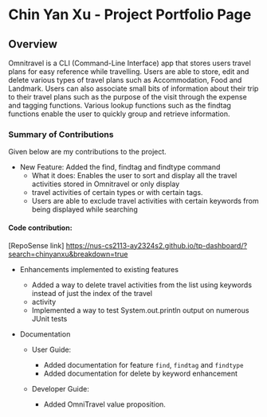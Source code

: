 # Chin Yan Xu - Project Portfolio Page

## Overview
Omnitravel is a CLI (Command-Line Interface) app that stores users travel plans for easy reference while travelling.
Users are able to store, edit and delete various types of travel plans such as Accommodation, Food and Landmark. 
Users can also associate small bits of information about their trip to their travel plans such as the purpose of the 
visit through the expense and tagging functions. Various lookup functions such as the findtag functions enable the user 
to quickly group and retrieve information.

### Summary of Contributions
Given below are my contributions to the project.

* New Feature: Added the find, findtag and findtype command
  * What it does: Enables the user to sort and display all the travel activities stored in Omnitravel or only display 
  * travel activities of certain types or with certain tags.
  * Users are able to exclude travel activities with certain keywords from being displayed while searching


#### Code contribution:
[RepoSense link]
https://nus-cs2113-ay2324s2.github.io/tp-dashboard/?search=chinyanxu&breakdown=true

* Enhancements implemented to existing features
  * Added a way to delete travel activities from the list using keywords instead of just the index of the travel
  * activity
  * Implemented a way to test System.out.println output on numerous JUnit tests
  
* Documentation
  * User Guide:
    * Added documentation for feature `find`, `findtag` and `findtype`
    * Added documentation for delete by keyword enhancement
    
  * Developer Guide:
    * Added OmniTravel value proposition.